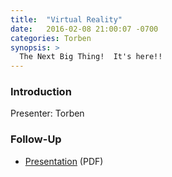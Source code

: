 ```yaml
---
title:  "Virtual Reality"
date:   2016-02-08 21:00:07 -0700
categories: Torben
synopsis: >
  The Next Big Thing!  It's here!!
---
```


### Introduction

Presenter: Torben

### Follow-Up

* [Presentation](/assets/present/2016/virtual-reality.pdf) (PDF) 